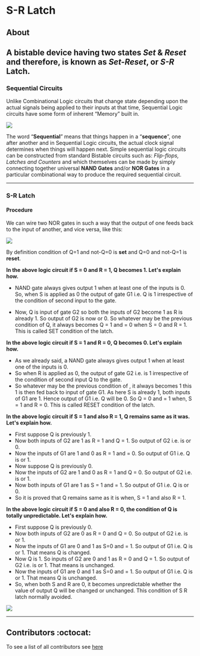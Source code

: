 # S-R Latch

## About

**A bistable device having two states *Set* & *Reset* and therefore, is known as *Set-Reset*, or *S-R* Latch.**                                                                                                                                                                                       
----------------------------------

### Sequential Circuits

Unlike Combinational Logic circuits that change state depending upon the actual signals being applied to their inputs at that time, Sequential Logic circuits have some form of inherent “Memory” built in.

![](http://www.electronics-tutorials.ws/wp-content/uploads/2013/08/seq4.gif)

The word “**Sequential**” means that things happen in a “**sequence**”, one after another and in Sequential Logic circuits, the actual clock signal determines when things will happen next. Simple sequential logic circuits can be constructed from standard Bistable circuits such as: *Flip-flops, Latches and Counters* and which themselves can be made by simply connecting together universal **NAND Gates** and/or **NOR Gates** in a particular combinational way to produce the required sequential circuit.

----------------------------------

### S-R Latch

#### Procedure
We can wire two NOR gates in such a way that the output of one feeds back to the input of another, and vice versa, like this:

![](https://www.electrical4u.com/images/february16/1458318341.gif)

By definition condition of Q=1 and not-Q=0 is **set** and Q=0 and not-Q=1 is **reset**.

**In the above logic circuit if S = 0 and R = 1, Q becomes 1. Let's explain how.**

* NAND gate always gives output 1 when at least one of the inputs is 0.
  So, when S is applied as 0 the output of gate G1 i.e. Q is 1 irrespective of the condition of second input  to the gate.

 
* Now, Q is input of gate G2 so both the inputs of G2 become 1 as R is already 1. So output of G2 is now  or 0.
  So whatever may be the previous condition of Q, it always becomes Q = 1 and  = 0 when S = 0 and R = 1. This is called SET     condition of the latch.


**In the above logic circuit if S = 1 and R = 0, Q becomes 0. Let's explain how.**

* As we already said, a NAND gate always gives output 1 when at least one of the inputs is 0.
* So when R is applied as 0, the output of gate G2 i.e.  is 1 irrespective of the condition of second input Q to the gate.
* So whatever may be the previous condition of , it always becomes 1 this 1 is then fed back to input of gate G1. As here S     is already 1, both inputs of G1 are 1. Hence output of G1 i.e. Q will be 0. So Q = 0 and  = 1 when, S = 1 and R = 0. This     is called RESET condition of the latch.


**In the above logic circuit if S = 1 and also R = 1, Q remains same as it was. Let's explain how.**

* First suppose Q is previously 1.
* Now both inputs of G2 are 1 as R = 1 and Q = 1. So output of G2 i.e.  is  or 0.
* Now the inputs of G1 are 1 and 0 as R = 1 and  = 0. So output of G1 i.e. Q is  or 1.
* Now suppose Q is previously 0.
* Now the inputs of G2 are 1 and 0 as R = 1 and Q = 0. So output of G2 i.e.  is  or 1.
* Now both inputs of G1 are 1 as S = 1 and  = 1. So output of G1 i.e. Q is  or 0.
* So it is proved that Q remains same as it is when, S = 1 and also R = 1.

**In the above logic circuit if S = 0 and also R = 0, the condition of Q is totally unpredictable. Let's explain how.**


* First suppose Q is previously 0.
* Now both inputs of G2 are 0 as R = 0 and Q = 0. So output of G2 i.e.  is  or 1.
* Now the inputs of G1 are 0 and 1 as S=0 and  = 1. So output of G1 i.e. Q is  or 1. That means Q is changed.
* Now Q is 1. So inputs of G2 are 0 and 1 as R = 0 and Q = 1. So output of G2 i.e.  is  or 1. That means  is unchanged.
* Now the inputs of G1 are 0 and 1 as S=0 and  = 1. So output of G1 i.e. Q is  or 1. That means Q is unchanged.
* So, when both S and R are 0, it becomes unpredictable whether the value of output Q will be changed or unchanged. This       condition of S R latch normally avoided.

![](https://www.electrical4u.com/images/february16/1458318549.png)

--------------------------------------

## Contributors :octocat:

To see a list of all contributors see [here](https://github.com/indrarahul2013/Alisa---An-8-bit-Computer/blob/master/contributors.md)

